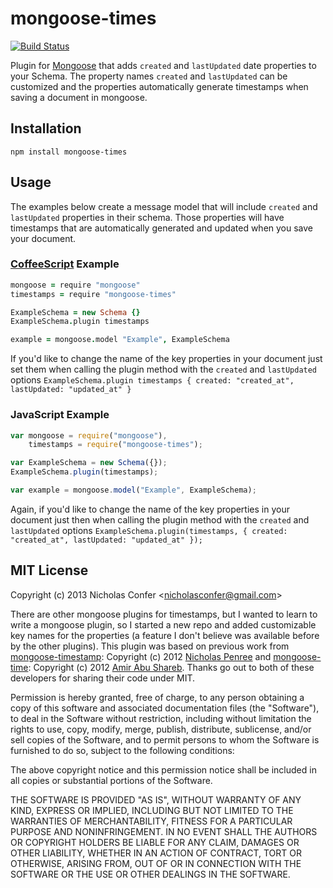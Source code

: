 mongoose-times
==============

[![Build Status](https://secure.travis-ci.org/nicholasconfer/mongoose-times.png?branch=master)](https://travis-ci.org/nicholasconfer/mongoose-times)

Plugin for [Mongoose](https://github.com/LearnBoost/mongoose) that adds `created` and `lastUpdated` date properties to your Schema.  The property names `created` and `lastUpdated` can be customized and the properties automatically generate timestamps when saving a document in mongoose.

## Installation

`npm install mongoose-times`

## Usage

The examples below create a message model that will include `created` and `lastUpdated` properties in their schema.  Those properties will have timestamps that are automatically generated and updated when you save your document.

### [CoffeeScript](https://github.com/jashkenas/coffee-script) Example
```CoffeeScript
mongoose = require "mongoose"
timestamps = require "mongoose-times"

ExampleSchema = new Schema {}
ExampleSchema.plugin timestamps

example = mongoose.model "Example", ExampleSchema
```
If you'd like to change the name of the key properties in your document just set them when calling the plugin method with the `created` and `lastUpdated` options
`ExampleSchema.plugin timestamps { created: "created_at", lastUpdated: "updated_at" }`

### JavaScript Example
```JavaScript
var mongoose = require("mongoose"),
    timestamps = require("mongoose-times");

var ExampleSchema = new Schema({});
ExampleSchema.plugin(timestamps);

var example = mongoose.model("Example", ExampleSchema);
```

Again, if you'd like to change the name of the key properties in your document just then when calling the plugin method with the `created` and `lastUpdated` options
`ExampleSchema.plugin(timestamps, { created: "created_at", lastUpdated: "updated_at" });`

## MIT License

Copyright (c) 2013 Nicholas Confer &lt;nicholasconfer@gmail.com&gt;

There are other mongoose plugins for timestamps, but I wanted to learn to write a mongoose plugin, so I started a new repo and added customizable key names for the properties (a feature I don't believe was available before by the other plugins). This plugin was based on previous work from [mongoose-timestamp](https://github.com/drudge/mongoose-timestamp): Copyright (c) 2012 [Nicholas Penree](https://github.com/drudge) and [mongoose-time](https://github.com/yields/mongoose-time): Copyright (c) 2012 [Amir Abu Shareb](https://github.com/yields).  Thanks go out to both of these developers for sharing their code under MIT.

Permission is hereby granted, free of charge, to any person obtaining a copy of this software and associated documentation files (the "Software"), to deal in the Software without restriction, including without limitation the rights to use, copy, modify, merge, publish, distribute, sublicense, and/or sell copies of the Software, and to permit persons to whom the Software is furnished to do so, subject to the following conditions:

The above copyright notice and this permission notice shall be included in all copies or substantial portions of the Software.

THE SOFTWARE IS PROVIDED "AS IS", WITHOUT WARRANTY OF ANY KIND, EXPRESS OR IMPLIED, INCLUDING BUT NOT LIMITED TO THE WARRANTIES OF MERCHANTABILITY, FITNESS FOR A PARTICULAR PURPOSE AND NONINFRINGEMENT. IN NO EVENT SHALL THE AUTHORS OR COPYRIGHT HOLDERS BE LIABLE FOR ANY CLAIM, DAMAGES OR OTHER LIABILITY, WHETHER IN AN ACTION OF CONTRACT, TORT OR OTHERWISE, ARISING FROM, OUT OF OR IN CONNECTION WITH THE SOFTWARE OR THE USE OR OTHER DEALINGS IN THE SOFTWARE.